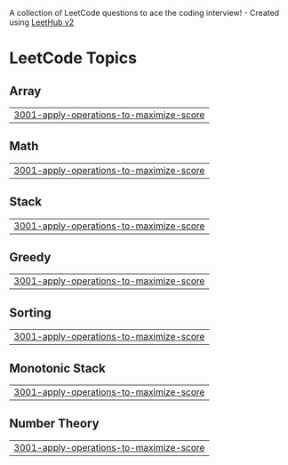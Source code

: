 A collection of LeetCode questions to ace the coding interview! - Created using [LeetHub v2](https://github.com/arunbhardwaj/LeetHub-2.0)
<!---LeetCode Topics Start-->
# LeetCode Topics
## Array
|  |
| ------- |
| [3001-apply-operations-to-maximize-score](https://github.com/Dev-Destructor/leetcode-problem-solving/tree/master/3001-apply-operations-to-maximize-score) |
## Math
|  |
| ------- |
| [3001-apply-operations-to-maximize-score](https://github.com/Dev-Destructor/leetcode-problem-solving/tree/master/3001-apply-operations-to-maximize-score) |
## Stack
|  |
| ------- |
| [3001-apply-operations-to-maximize-score](https://github.com/Dev-Destructor/leetcode-problem-solving/tree/master/3001-apply-operations-to-maximize-score) |
## Greedy
|  |
| ------- |
| [3001-apply-operations-to-maximize-score](https://github.com/Dev-Destructor/leetcode-problem-solving/tree/master/3001-apply-operations-to-maximize-score) |
## Sorting
|  |
| ------- |
| [3001-apply-operations-to-maximize-score](https://github.com/Dev-Destructor/leetcode-problem-solving/tree/master/3001-apply-operations-to-maximize-score) |
## Monotonic Stack
|  |
| ------- |
| [3001-apply-operations-to-maximize-score](https://github.com/Dev-Destructor/leetcode-problem-solving/tree/master/3001-apply-operations-to-maximize-score) |
## Number Theory
|  |
| ------- |
| [3001-apply-operations-to-maximize-score](https://github.com/Dev-Destructor/leetcode-problem-solving/tree/master/3001-apply-operations-to-maximize-score) |
<!---LeetCode Topics End-->